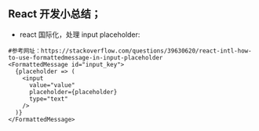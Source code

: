 ## React 开发小总结；

* react 国际化，处理 input placeholder:
```
#参考网址：https://stackoverflow.com/questions/39630620/react-intl-how-to-use-formattedmessage-in-input-placeholder
<FormattedMessage id="input_key">
  {placeholder => (
    <input
      value="value"
      placeholder={placeholder}
      type="text"
    />
  )}
</FormattedMessage>
```